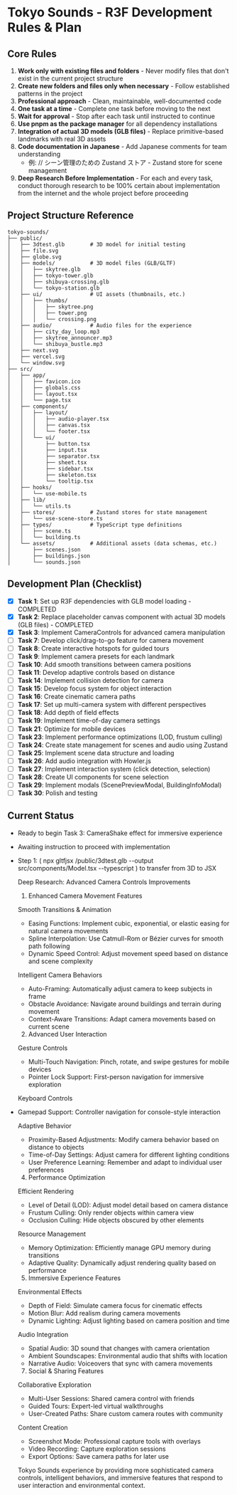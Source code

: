 # Tokyo Sounds - R3F Development Rules & Plan

## Core Rules

1. **Work only with existing files and folders** - Never modify files that don't exist in the current project structure
2. **Create new folders and files only when necessary** - Follow established patterns in the project
3. **Professional approach** - Clean, maintainable, well-documented code
4. **One task at a time** - Complete one task before moving to the next
5. **Wait for approval** - Stop after each task until instructed to continue
6. **Use pnpm as the package manager** for all dependency installations
7. **Integration of actual 3D models (GLB files)** - Replace primitive-based landmarks with real 3D assets
8. **Code documentation in Japanese** - Add Japanese comments for team understanding
   - 例: // シーン管理のための Zustand ストア - Zustand store for scene management
9. **Deep Research Before Implementation** - For each and every task, conduct thorough research to be 100% certain about implementation from the internet and the whole project before proceeding

## Project Structure Reference

```
tokyo-sounds/
├── public/
│   ├── 3dtest.glb        # 3D model for initial testing
│   ├── file.svg
│   ├── globe.svg
│   ├── models/           # 3D model files (GLB/GLTF)
│   │   ├── skytree.glb
│   │   ├── tokyo-tower.glb
│   │   ├── shibuya-crossing.glb
│   │   └── tokyo-station.glb
│   ├── ui/               # UI assets (thumbnails, etc.)
│   │   ├── thumbs/
│   │   │   ├── skytree.png
│   │   │   ├── tower.png
│   │   │   └── crossing.png
│   ├── audio/            # Audio files for the experience
│   │   ├── city_day_loop.mp3
│   │   ├── skytree_announcer.mp3
│   │   └── shibuya_bustle.mp3
│   ├── next.svg
│   ├── vercel.svg
│   └── window.svg
├── src/
│   ├── app/
│   │   ├── favicon.ico
│   │   ├── globals.css
│   │   ├── layout.tsx
│   │   └── page.tsx
│   ├── components/
│   │   ├── layout/
│   │   │   ├── audio-player.tsx
│   │   │   ├── canvas.tsx
│   │   │   └── footer.tsx
│   │   └── ui/
│   │       ├── button.tsx
│   │       ├── input.tsx
│   │       ├── separator.tsx
│   │       ├── sheet.tsx
│   │       ├── sidebar.tsx
│   │       ├── skeleton.tsx
│   │       └── tooltip.tsx
│   ├── hooks/
│   │   └── use-mobile.ts
│   ├── lib/
│   │   └── utils.ts
│   ├── stores/           # Zustand stores for state management
│   │   └── use-scene-store.ts
│   ├── types/            # TypeScript type definitions
│   │   ├── scene.ts
│   │   └── building.ts
│   └── assets/           # Additional assets (data schemas, etc.)
│       ├── scenes.json
│       ├── buildings.json
│       └── sounds.json
```

## Development Plan (Checklist)

- [x] **Task 1**: Set up R3F dependencies with GLB model loading - COMPLETED
- [x] **Task 2**: Replace placeholder canvas component with actual 3D models (GLB files) - COMPLETED
- [x] **Task 3**: Implement CameraControls for advanced camera manipulation
- [ ] **Task 7**: Develop click/drag-to-go feature for camera movement
- [ ] **Task 8**: Create interactive hotspots for guided tours
- [ ] **Task 9**: Implement camera presets for each landmark
- [ ] **Task 10**: Add smooth transitions between camera positions
- [ ] **Task 11**: Develop adaptive controls based on distance
- [ ] **Task 14**: Implement collision detection for camera
- [ ] **Task 15**: Develop focus system for object interaction
- [ ] **Task 16**: Create cinematic camera paths
- [ ] **Task 17**: Set up multi-camera system with different perspectives
- [ ] **Task 18**: Add depth of field effects
- [ ] **Task 19**: Implement time-of-day camera settings
- [ ] **Task 21**: Optimize for mobile devices
- [ ] **Task 23**: Implement performance optimizations (LOD, frustum culling)
- [ ] **Task 24**: Create state management for scenes and audio using Zustand
- [ ] **Task 25**: Implement scene data structure and loading
- [ ] **Task 26**: Add audio integration with Howler.js
- [ ] **Task 27**: Implement interaction system (click detection, selection)
- [ ] **Task 28**: Create UI components for scene selection
- [ ] **Task 29**: Implement modals (ScenePreviewModal, BuildingInfoModal)
- [ ] **Task 30**: Polish and testing

## Current Status

- Ready to begin Task 3: CameraShake effect for immersive experience
- Awaiting instruction to proceed with implementation

- Step 1:
  ( npx gltfjsx /public/3dtest.glb --output src/components/Model.tsx --typescript ) to transfer from 3D to JSX

  Deep Research: Advanced Camera Controls Improvements

  1. Enhanced Camera Movement Features

  Smooth Transitions & Animation

  - Easing Functions: Implement cubic, exponential, or elastic
    easing for natural camera movements
  - Spline Interpolation: Use Catmull-Rom or Bézier curves for
    smooth path following
  - Dynamic Speed Control: Adjust movement speed based on
    distance and scene complexity

  Intelligent Camera Behaviors

  - Auto-Framing: Automatically adjust camera to keep subjects in
    frame
  - Obstacle Avoidance: Navigate around buildings and terrain
    during movement
  - Context-Aware Transitions: Adapt camera movements based on
    current scene

  2. Advanced User Interaction

  Gesture Controls

  - Multi-Touch Navigation: Pinch, rotate, and swipe gestures for
    mobile devices
  - Pointer Lock Support: First-person navigation for immersive
    exploration

  Keyboard Controls

- Gamepad Support: Controller navigation for console-style
  interaction

  Adaptive Behavior

  - Proximity-Based Adjustments: Modify camera behavior based on
    distance to objects
  - Time-of-Day Settings: Adjust camera for different lighting
    conditions
  - User Preference Learning: Remember and adapt to individual
    user preferences

  4. Performance Optimization

  Efficient Rendering

  - Level of Detail (LOD): Adjust model detail based on camera
    distance
  - Frustum Culling: Only render objects within camera view
  - Occlusion Culling: Hide objects obscured by other elements

  Resource Management

  - Memory Optimization: Efficiently manage GPU memory during
    transitions
  - Adaptive Quality: Dynamically adjust rendering quality based
    on performance

  5. Immersive Experience Features

  Environmental Effects

  - Depth of Field: Simulate camera focus for cinematic effects
  - Motion Blur: Add realism during camera movements
  - Dynamic Lighting: Adjust lighting based on camera position
    and time

  Audio Integration

  - Spatial Audio: 3D sound that changes with camera orientation
  - Ambient Soundscapes: Environmental audio that shifts with
    location
  - Narrative Audio: Voiceovers that sync with camera movements

  7. Social & Sharing Features

  Collaborative Exploration

  - Multi-User Sessions: Shared camera control with friends
  - Guided Tours: Expert-led virtual walkthroughs
  - User-Created Paths: Share custom camera routes with community

  Content Creation

  - Screenshot Mode: Professional capture tools with overlays
  - Video Recording: Capture exploration sessions
  - Export Options: Save camera paths for later use

  Tokyo Sounds experience by providing more sophisticated camera
  controls, intelligent behaviors, and immersive features that
  respond to user interaction and environmental context.
